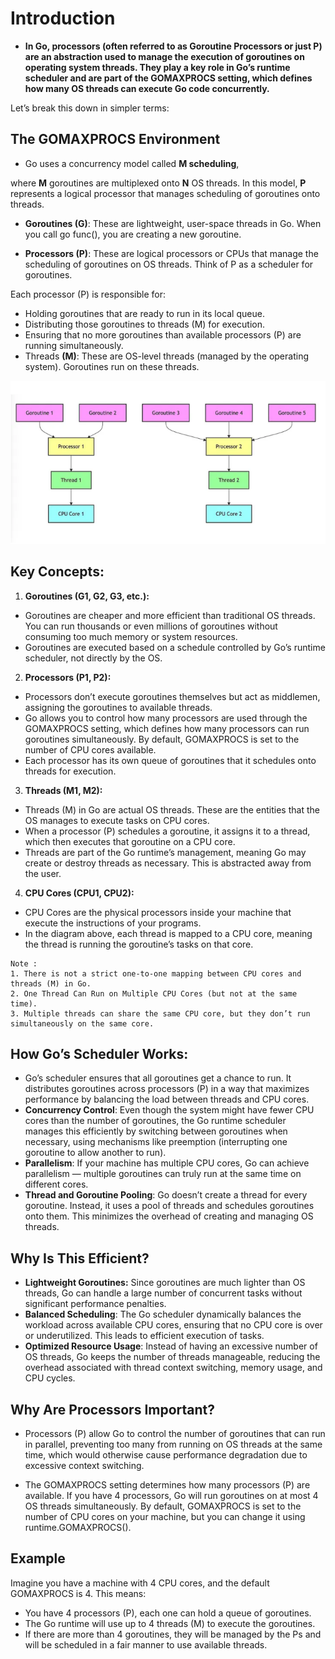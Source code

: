 # Introduction

- **In Go, processors (often referred to as Goroutine Processors or just P) are an abstraction used to manage the execution of goroutines on operating system threads. They play a key role in Go’s runtime scheduler and are part of the GOMAXPROCS setting, which defines how many OS threads can execute Go code concurrently.**

Let’s break this down in simpler terms: <br>

## The GOMAXPROCS Environment

- Go uses a concurrency model called **M scheduling**,

where **M** goroutines are multiplexed onto **N** OS threads. In this model, **P** represents a logical processor that manages scheduling of goroutines onto threads.

- **Goroutines (G)**: These are lightweight, user-space threads in Go. When you call go func(), you are creating a new goroutine.

- **Processors (P)**: These are logical processors or CPUs that manage the scheduling of goroutines on OS threads. Think of P as a scheduler for goroutines.

Each processor (P) is responsible for: <br>

- Holding goroutines that are ready to run in its local queue.
- Distributing those goroutines to threads (M) for execution.
- Ensuring that no more goroutines than available processors (P) are running simultaneously.
- Threads **(M)**: These are OS-level threads (managed by the operating system). Goroutines run on these threads.

![](./image/2025-04-08_15-17.png)

## Key Concepts:

1. **Goroutines (G1, G2, G3, etc.):**

- Goroutines are cheaper and more efficient than traditional OS threads. You can run thousands or even millions of goroutines without consuming too much memory or system resources.
- Goroutines are executed based on a schedule controlled by Go’s runtime scheduler, not directly by the OS.

2. **Processors (P1, P2):**

- Processors don’t execute goroutines themselves but act as middlemen, assigning the goroutines to available threads.
- Go allows you to control how many processors are used through the GOMAXPROCS setting, which defines how many processors can run goroutines simultaneously. By default, GOMAXPROCS is set to the number of CPU cores available.
- Each processor has its own queue of goroutines that it schedules onto threads for execution.

3. **Threads (M1, M2):**

- Threads (M) in Go are actual OS threads. These are the entities that the OS manages to execute tasks on CPU cores.
- When a processor (P) schedules a goroutine, it assigns it to a thread, which then executes that goroutine on a CPU core.
- Threads are part of the Go runtime’s management, meaning Go may create or destroy threads as necessary. This is abstracted away from the user.

4. **CPU Cores (CPU1, CPU2):**

- CPU Cores are the physical processors inside your machine that execute the instructions of your programs.
- In the diagram above, each thread is mapped to a CPU core, meaning the thread is running the goroutine’s tasks on that core.

```
Note :
1. There is not a strict one-to-one mapping between CPU cores and threads (M) in Go.
2. One Thread Can Run on Multiple CPU Cores (but not at the same time).
3. Multiple threads can share the same CPU core, but they don’t run simultaneously on the same core.
```

## How Go’s Scheduler Works:

- Go’s scheduler ensures that all goroutines get a chance to run. It distributes goroutines across processors (P) in a way that maximizes performance by balancing the load between threads and CPU cores.
- **Concurrency Control**: Even though the system might have fewer CPU cores than the number of goroutines, the Go runtime scheduler manages this efficiently by switching between goroutines when necessary, using mechanisms like preemption (interrupting one goroutine to allow another to run).
- **Parallelism**: If your machine has multiple CPU cores, Go can achieve parallelism — multiple goroutines can truly run at the same time on different cores.
- **Thread and Goroutine Pooling**: Go doesn’t create a thread for every goroutine. Instead, it uses a pool of threads and schedules goroutines onto them. This minimizes the overhead of creating and managing OS threads.

## Why Is This Efficient?

- **Lightweight Goroutines:** Since goroutines are much lighter than OS threads, Go can handle a large number of concurrent tasks without significant performance penalties.
- **Balanced Scheduling**: The Go scheduler dynamically balances the workload across available CPU cores, ensuring that no CPU core is over or underutilized. This leads to efficient execution of tasks.
- **Optimized Resource Usage**: Instead of having an excessive number of OS threads, Go keeps the number of threads manageable, reducing the overhead associated with thread context switching, memory usage, and CPU cycles.

## Why Are Processors Important?

- Processors (P) allow Go to control the number of goroutines that can run in parallel, preventing too many from running on OS threads at the same time, which would otherwise cause performance degradation due to excessive context switching.

- The GOMAXPROCS setting determines how many processors (P) are available. If you have 4 processors, Go will run goroutines on at most 4 OS threads simultaneously. By default, GOMAXPROCS is set to the number of CPU cores on your machine, but you can change it using runtime.GOMAXPROCS().

## Example

Imagine you have a machine with 4 CPU cores, and the default GOMAXPROCS is 4. This means: <br>

- You have 4 processors (P), each one can hold a queue of goroutines.
- The Go runtime will use up to 4 threads (M) to execute the goroutines.
- If there are more than 4 goroutines, they will be managed by the Ps and will be scheduled in a fair manner to use available threads.
